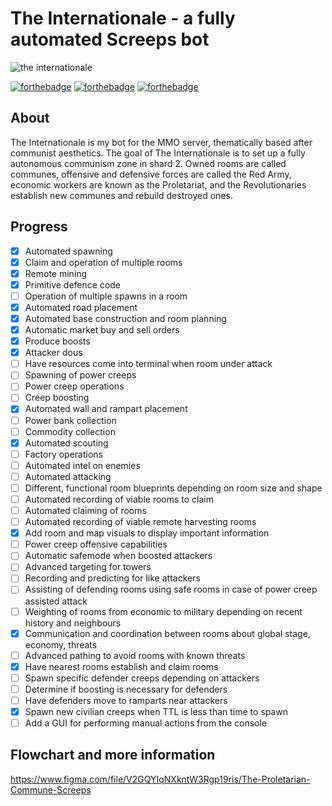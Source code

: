 # The Internationale - a fully automated Screeps bot

![the internationale](https://i.ibb.co/K5XGK5t/Group-2.png)

[![forthebadge](https://forthebadge.com/images/badges/built-with-love.svg)](https://forthebadge.com)
[![forthebadge](https://forthebadge.com/images/badges/open-source.svg)](https://forthebadge.com)
[![forthebadge](https://forthebadge.com/images/badges/contains-tasty-spaghetti-code.svg)](https://forthebadge.com)

## About

The Internationale is my bot for the MMO server, thematically based after communist aesthetics. The goal of The Internationale is to set up a fully autonomous communism zone in shard 2. Owned rooms are called communes, offensive and defensive forces are called the Red Army, economic workers are known as the Proletariat, and the Revolutionaries establish new communes and rebuild destroyed ones.


## Progress

- [x] Automated spawning
- [x] Claim and operation of multiple rooms
- [x] Remote mining
- [x] Primitive defence code
- [ ] Operation of multiple spawns in a room
- [x] Automated road placement
- [x] Automated base construction and room planning
- [x] Automatic market buy and sell orders
- [x] Produce boosts
- [x] Attacker dous
- [ ] Have resources come into terminal when room under attack
- [ ] Spawning of power creeps
- [ ] Power creep operations
- [ ] Creep boosting
- [x] Automated wall and rampart placement
- [ ] Power bank collection
- [ ] Commodity collection
- [x] Automated scouting
- [ ] Factory operations
- [ ] Automated intel on enemies
- [ ] Automated attacking
- [ ] Different, functional room blueprints depending on room size and shape
- [ ] Automated recording of viable rooms to claim
- [ ] Automated claiming of rooms
- [ ] Automated recording of viable remote harvesting rooms
- [x] Add room and map visuals to display important information
- [ ] Power creep offensive capabilities
- [ ] Automatic safemode when boosted attackers
- [ ] Advanced targeting for towers
- [ ] Recording and predicting for like attackers
- [ ] Assisting of defending rooms using safe rooms in case of power creep assisted attack
- [ ] Weighting of rooms from economic to military depending on recent history and neighbours
- [x] Communication and coordination between rooms about global stage, economy, threats
- [ ] Advanced pathing to avoid rooms with known threats
- [x] Have nearest rooms establish and claim rooms
- [ ] Spawn specific defender creeps depending on attackers
- [ ] Determine if boosting is necessary for defenders
- [ ] Have defenders move to ramparts near attackers
- [x] Spawn new civilian creeps when TTL is less than time to spawn
- [ ] Add a GUI for performing manual actions from the console

## Flowchart and more information

https://www.figma.com/file/V2GQYIqNXkntW3Rgp19ris/The-Proletarian-Commune-Screeps
